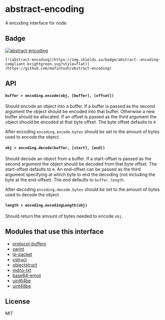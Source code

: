 # abstract-encoding

A encoding interface for node

## Badge

[![abstract-encoding](https://img.shields.io/badge/abstract--encoding-compliant-brightgreen.svg?style=flat)](https://github.com/mafintosh/abstract-encoding)

```
[![abstract-encoding](https://img.shields.io/badge/abstract--encoding-compliant-brightgreen.svg?style=flat)](https://github.com/mafintosh/abstract-encoding)
```

## API

#### `buffer = encoding.encode(obj, [buffer], [offset])`

Should encode an object into a buffer. If a buffer is passed as the second argument the object should be encoded into that buffer. Otherwise a new buffer should be allocated. If an offset is passed as the third argument the object should be encoded at that byte offset. The byte offset defaults to `0`

After encoding `encoding.encode.bytes` should be set to the amount of
bytes used to encode the object.

#### `obj = encoding.decode(buffer, [start], [end])`

Should decode an object from a buffer. If a start-offset is passed as the second argument the object should be decoded from that byte offset. The start-offset defaults to `0`. An end-offset can be passed as the third argument specifying at which byte to end the decoding (not including the byte at the end-offset). The end defaults to `buffer.length`.

After decoding `encoding.decode.bytes` should be set to the amount of bytes used to decode the object

#### `length = encoding.encodingLength(obj)`

Should return the amount of bytes needed to encode `obj`.

## Modules that use this interface

* [protocol-buffers](https://github.com/mafintosh/protocol-buffers)
* [varint](https://github.com/chrisdickinson/varint)
* [ip-packet](https://github.com/mafintosh/ip-packet)
* [vstruct](https://github.com/dominictarr/varstruct)
* [objectstruct](https://github.com/mafintosh/objectstruct)
* [mdns-txt](https://github.com/watson/mdns-txt)
* [base64-emoji](https://github.com/watson/base64-emoji)
* [uint64be](https://github.com/mafintosh/uint64be)
* [uint48be](https://github.com/mafintosh/uint48be)

## License

MIT
